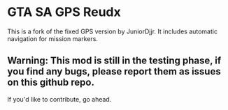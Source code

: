 # GTA SA GPS Reudx

This is a fork of the fixed GPS version by JuniorDjjr. It includes automatic navigation for mission markers.

## Warning: This mod is still in the testing phase, if you find any bugs, please report them as issues on this github repo.

If you'd like to contribute, go ahead.
